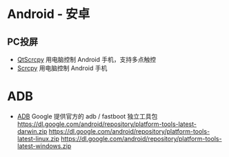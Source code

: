# Android - 安卓

## PC投屏
- [QtScrcpy](https://github.com/barry-ran/QtScrcpy)
用电脑控制 Android 手机，支持多点触控
- [Scrcpy](https://github.com/Genymobile/scrcpy)
用电脑控制 Android 手机

# ADB
- [ADB](https://dl.google.com/android)
Google 提供官方的 adb / fastboot 独立工具包
https://dl.google.com/android/repository/platform-tools-latest-darwin.zip
https://dl.google.com/android/repository/platform-tools-latest-linux.zip
https://dl.google.com/android/repository/platform-tools-latest-windows.zip

